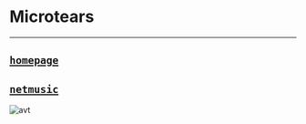 Microtears
===
-------  
[`homepage`](http://microtears.github.io/)
---
[`netmusic`](https://music.163.com/#/user/home?id=7003703)
---
![avt](http://t1.aixinxi.net/o_1cd51pnolvle17mm19t6po74qaa.jpg-w.jpg)
<br><br><br><br><br><br><br><br><br><br>
